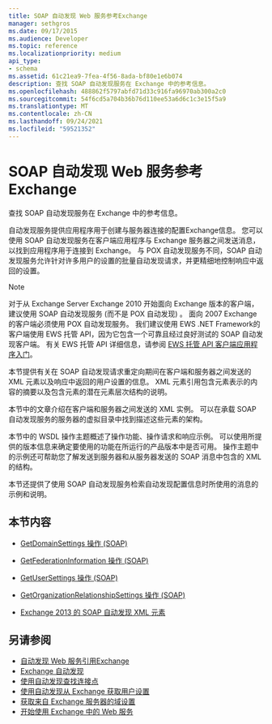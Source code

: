 ```yaml
---
title: SOAP 自动发现 Web 服务参考Exchange
manager: sethgros
ms.date: 09/17/2015
ms.audience: Developer
ms.topic: reference
ms.localizationpriority: medium
api_type:
- schema
ms.assetid: 61c21ea9-7fea-4f56-8ada-bf80e1e6b074
description: 查找 SOAP 自动发现服务在 Exchange 中的参考信息。
ms.openlocfilehash: 488862f5797abfd71d33c916fa96970ab300a2c0
ms.sourcegitcommit: 54f6cd5a704b36b76d110ee53a6d6c1c3e15f5a9
ms.translationtype: MT
ms.contentlocale: zh-CN
ms.lasthandoff: 09/24/2021
ms.locfileid: "59521352"
---
```

# <a name="soap-autodiscover-web-service-reference-for-exchange"></a>SOAP 自动发现 Web 服务参考Exchange

查找 SOAP 自动发现服务在 Exchange 中的参考信息。
  
自动发现服务提供应用程序用于创建与服务器连接的配置Exchange信息。 您可以使用 SOAP 自动发现服务在客户端应用程序与 Exchange 服务器之间发送消息，以找到应用程序用于连接到 Exchange。 与 POX 自动发现服务不同，SOAP 自动发现服务允许针对许多用户的设置的批量自动发现请求，并更精细地控制响应中返回的设置。 
  
> [!NOTE]
> 对于从 Exchange Server Exchange 2010 开始面向 Exchange 版本的客户端，建议使用 SOAP 自动发现服务 (而不是 POX 自动发现) 。 面向 2007 Exchange的客户端必须使用 POX 自动发现服务。 我们建议使用 EWS .NET Framework的客户端使用 EWS 托管 API，因为它包含一个可靠且经过良好测试的 SOAP 自动发现客户端。 有关 EWS 托管 API 详细信息，请参阅 [EWS 托管 API 客户端应用程序入门](https://msdn.microsoft.com/library/c2267733-6f4f-49e5-9614-1e4a24c3af1a%28Office.15%29.aspx)。 
  
本节提供有关在 SOAP 自动发现请求重定向期间在客户端和服务器之间发送的 XML 元素以及响应中返回的用户设置的信息。 XML 元素引用包含元素表示的内容的摘要以及包含元素的潜在元素层次结构的说明。 
  
本节中的文章介绍在客户端和服务器之间发送的 XML 实例。 可以在承载 SOAP 自动发现服务的服务器的虚拟目录中找到描述这些元素的架构。
  
本节中的 WSDL 操作主题概述了操作功能、操作请求和响应示例。 可以使用所提供的版本信息来确定要使用的功能在所运行的产品版本中是否可用。 操作主题中的示例还可帮助您了解发送到服务器和从服务器发送的 SOAP 消息中包含的 XML 的结构。
  
本节还提供了使用 SOAP 自动发现服务检索自动发现配置信息时所使用的消息的示例和说明。 
  
## <a name="in-this-section"></a>本节内容
<a name="bk_InThisSection"> </a>

- [GetDomainSettings 操作 (SOAP)](getdomainsettings-operation-soap.md)
    
- [GetFederationInformation 操作 (SOAP)](getfederationinformation-operation-soap.md)
    
- [GetUserSettings 操作 (SOAP)](getusersettings-operation-soap.md)
    
- [GetOrganizationRelationshipSettings 操作 (SOAP)](getorganizationrelationshipsettings-operation-soap.md)
    
- [Exchange 2013 的 SOAP 自动发现 XML 元素](soap-autodiscover-xml-elements-for-exchange-2013.md)
    
## <a name="see-also"></a>另请参阅


- [自动发现 Web 服务引用Exchange](autodiscover-web-service-reference-for-exchange.md)
- [Exchange 自动发现](../exchange-web-services/autodiscover-for-exchange.md)
- [使用自动发现查找连接点](https://msdn.microsoft.com/library/03896542-549b-4c45-973c-98f9025ea26c%28Office.15%29.aspx)
- [使用自动发现从 Exchange 获取用户设置](https://msdn.microsoft.com/library/6d90c305-4802-4e18-8d52-f60349feaa8d%28Office.15%29.aspx)
- [获取来自 Exchange 服务器的域设置](https://msdn.microsoft.com/library/2f9acb81-5135-4f72-94e8-65c235d725e6%28Office.15%29.aspx)
- [开始使用 Exchange 中的 Web 服务](../exchange-web-services/start-using-web-services-in-exchange.md)
    

